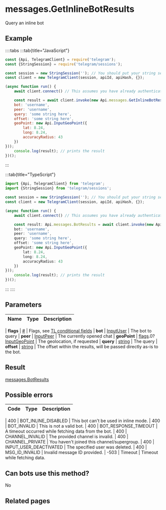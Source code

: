 # messages.GetInlineBotResults

Query an inline bot



## Example

::::tabs
:::tab{title="JavaScript"}
```js
const {Api, TelegramClient} = require('telegram');
const {StringSession} = require('telegram/sessions');

const session = new StringSession(''); // You should put your string session here
const client = new TelegramClient(session, apiId, apiHash, {});

(async function run() {
    await client.connect() // This assumes you have already authenticated with .start()

    const result = await client.invoke(new Api.messages.GetInlineBotResults({
    bot: 'username',
    peer: 'username',
    query: 'some string here',
    offset: 'some string here',
    geoPoint: new Api.InputGeoPoint({
        lat: 8.24,
        long: 8.24,
        accuracyRadius: 43
    })
}));
    console.log(result); // prints the result
})();
```
:::

:::tab{title="TypeScript"}
```ts
import {Api, TelegramClient} from 'telegram';
import {StringSession} from 'telegram/sessions';

const session = new StringSession(''); // You should put your string session here
const client = new TelegramClient(session, apiId, apiHash, {});

(async function run() {
    await client.connect() // This assumes you have already authenticated with .start()

    const result: Api.messages.BotResults = await client.invoke(new Api.messages.GetInlineBotResults({
    bot: 'username',
    peer: 'username',
    query: 'some string here',
    offset: 'some string here',
    geoPoint: new Api.InputGeoPoint({
        lat: 8.24,
        long: 8.24,
        accuracyRadius: 43
    })
}));
    console.log(result); // prints the result
})();
```
:::
::::



## Parameters

| Name | Type | Description |
| :--: | ---- | ----------- |

| **flags** | [#](https://core.telegram.org/type/%23) | Flags, see [TL conditional fields](https://core.telegram.org/mtproto/TL-combinators#conditional-fields) 
| **bot** | [InputUser](https://core.telegram.org/type/InputUser) | The bot to query 
| **peer** | [InputPeer](https://core.telegram.org/type/InputPeer) | The currently opened chat 
| **geoPoint** | [flags](https://core.telegram.org/mtproto/TL-combinators#conditional-fields).0?[InputGeoPoint](https://core.telegram.org/type/InputGeoPoint) | The geolocation, if requested 
| **query** | [string](https://core.telegram.org/type/string) | The query 
| **offset** | [string](https://core.telegram.org/type/string) | The offset within the results, will be passed directly as-is to the bot. 


## Result

[messages.BotResults](https://core.telegram.org/type/messages.BotResults)



## Possible errors

| Code | Type | Description |
| :--: | ---- | ----------- |

| 400 | BOT\_INLINE\_DISABLED | This bot can't be used in inline mode. 
| 400 | BOT\_INVALID | This is not a valid bot. 
| 400 | BOT\_RESPONSE\_TIMEOUT | A timeout occurred while fetching data from the bot. 
| 400 | CHANNEL\_INVALID | The provided channel is invalid. 
| 400 | CHANNEL\_PRIVATE | You haven't joined this channel/supergroup. 
| 400 | INPUT\_USER\_DEACTIVATED | The specified user was deleted. 
| 400 | MSG\_ID\_INVALID | Invalid message ID provided. 
| -503 | Timeout | Timeout while fetching data. 


## Can bots use this method?

No

## Related pages


